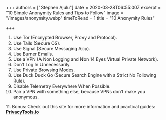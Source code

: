 +++
authors = ["Stephen Ajulu"]
date = 2020-03-28T06:55:00Z
excerpt = "10 Simple Anonymity Rules and Tips to Follow"
image = "/images/anonymity.webp"
timeToRead = 1
title = "10 Anonymity Rules"

+++
1. Use Tor (Encrypted Browser, Proxy and Protocol).
 2. Use Tails (Secure OS).
 3. Use Signal (Secure Messaging App).
 4. Use Burner Emails.
 5. Use a VPN (A Non Logging and Non 14 Eyes Virtual Private Network).
 6. Don’t Log In Unnecessarily.
 7. Use Private Browsing Modes.
 8. Use Duck Duck Go (Secure Search Engine with a Strict No Following Rule).
 9. Disable Telemetry Everywhere When Possible.
10. Pair a VPN with something else, because VPNs don’t make you anonymous.

11\. Bonus: Check out this site for more information and practical guides: [**PrivacyTools.io**](https://privacytools.io)
